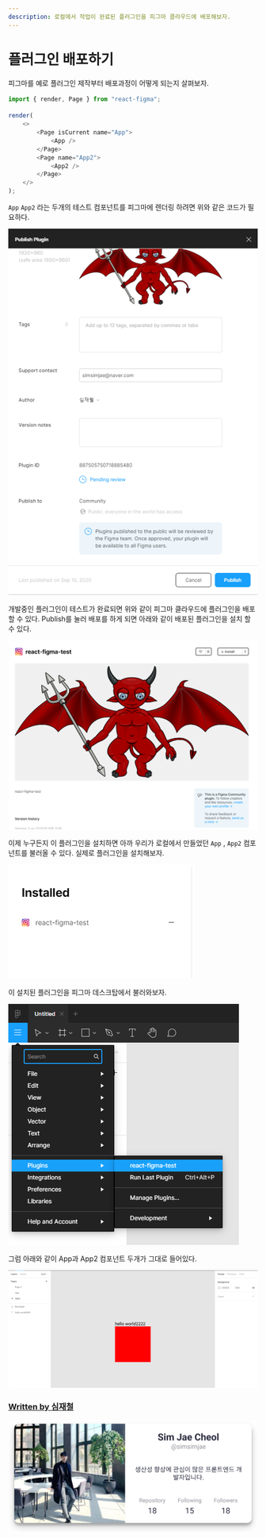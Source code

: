 ```yaml
---
description: 로컬에서 작업이 완료된 플러그인을 피그마 클라우드에 배포해보자.
---
```


# 플러그인 배포하기

피그마를 예로 플러그인 제작부터 배포과정이 어떻게 되는지 살펴보자.

```javascript
import { render, Page } from "react-figma";

render(
	<>
		<Page isCurrent name="App">
			<App />
		</Page>
		<Page name="App2">
			<App2 />
		</Page>
	</>
);

```

 `App` `App2` 라는 두개의 테스트 컴포넌트를 피그마에 렌더링 하려면 위와 같은 코드가 필요하다.

![&#xD53C;&#xADF8;&#xB9C8;&#xC758; &#xD50C;&#xB7EC;&#xADF8;&#xC778; Publish &#xBA54;&#xB274;](../../.gitbook/assets/image%20%285%29.png)

 개발중인 플러그인이 테스트가 완료되면 위와 같이 피그마 클라우드에 플러그인을 배포할 수 있다. Publish를 눌러 배포를 하게 되면 아래와 같이 배포된 플러그인을 설치 할 수 있다.

![&#xD53C;&#xADF8;&#xB9C8; &#xD074;&#xB77C;&#xC6B0;&#xB4DC;&#xC5D0; &#xBC30;&#xD3EC;&#xB41C; &#xD50C;&#xB7EC;&#xADF8;&#xC778;](../../.gitbook/assets/image%20%287%29.png)

 이제 누구든지 이 플러그인을 설치하면 아까 우리가 로컬에서 만들었던 `App` , `App2` 컴포넌트를 불러올 수 있다. 실제로 플러그인을 설치해보자.

![&#xB85C;&#xCEEC;&#xC5D0; &#xC124;&#xCE58;&#xB41C; &#xD53C;&#xADF8;&#xB9C8; &#xD50C;&#xB7EC;&#xADF8;&#xC778;](../../.gitbook/assets/image%20%284%29.png)

이 설치된 플러그인을 피그마 데스크탑에서 불러와보자.

![](../../.gitbook/assets/image%20%286%29.png)

 그럼 아래와 같이 App과 App2 컴포넌트 두개가 그대로 들어있다.

![&#xD53C;&#xADF8;&#xB9C8;&#xC5D0; &#xB80C;&#xB354;&#xB9C1;&#xB41C; &#xB9AC;&#xC561;&#xD2B8; &#xCEF4;&#xD3EC;&#xB10C;&#xD2B8;](../../.gitbook/assets/image%20%283%29.png)



### [Written by 심재철](https://github.com/simsimjae)

![](../../.gitbook/assets/simsimjae.png)

